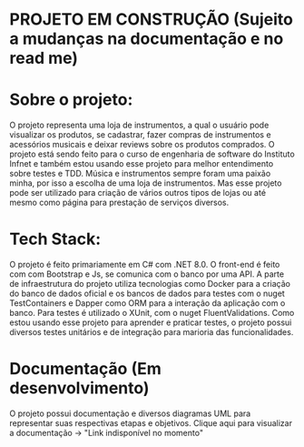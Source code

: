 # PROJETO EM CONSTRUÇÃO (Sujeito a mudanças na documentação e no read me)

# Sobre o projeto: 
O projeto representa uma loja de instrumentos, a qual o usuário pode visualizar os produtos, se cadastrar, 
fazer compras de instrumentos e acessórios musicais e deixar reviews sobre os produtos comprados. O projeto está sendo feito para 
o curso de engenharia de software do Instituto Infnet e também estou usando esse projeto para melhor entendimento sobre testes e TDD. 
Música e instrumentos sempre foram uma paixão minha, por isso a escolha de uma loja de instrumentos. Mas esse projeto pode ser utilizado para
criação de vários outros tipos de lojas ou até mesmo como página para prestação de serviços diversos.

# Tech Stack:
O projeto é feito primariamente em C# com .NET 8.0.
O front-end é feito com com Bootstrap e Js, se comunica com o banco por uma API.
A parte de infraestrutura do projeto utiliza tecnologias como Docker para a criação do banco de dados oficial e os bancos de dados para testes com o nuget TestContainers e 
Dapper como ORM para a interação da aplicação com o banco.
Para testes é utilizado o XUnit, com o nuget FluentValidations. Como estou usando esse projeto para aprender e praticar testes, o projeto possui diversos testes unitários e de integração
para marioria das funcionalidades. 

# Documentação (Em desenvolvimento)
O projeto possui documentação e diversos diagramas UML para representar suas respectivas etapas e objetivos. 
Clique aqui para visualizar a documentação -> "Link indisponível no momento"


